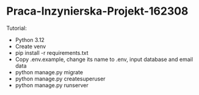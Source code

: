 # Praca-Inzynierska-Projekt-162308

Tutorial:
- Python 3.12
- Create venv
- pip install -r requirements.txt
- Copy .env.example, change its name to .env, input database and email data
- python manage.py migrate
- python manage.py createsuperuser
- python manage.py runserver